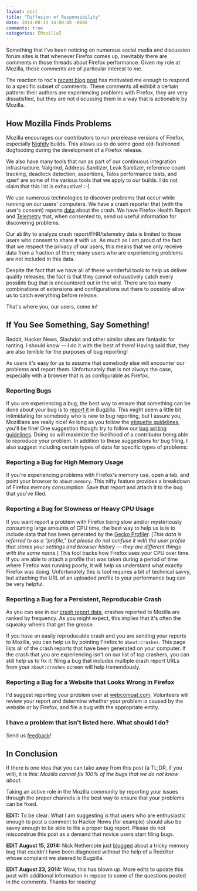 ```yaml
---
layout: post
title: "Diffusion of Responsibility"
date: 2014-08-14 14:00:00 -0600
comments: true
categories: [Mozilla]
---
```

Something that I've been noticing on numerous social media and discussion forum 
sites is that whenever Firefox comes up, inevitably there are comments in those 
threads about Firefox performance. Given my role at Mozilla, these comments are 
of particular interest to me.

The reaction to roc's [recent blog post](http://robert.ocallahan.org/2014/08/choose-firefox-now-or-later-you-wont.html) 
has motivated me enough to respond to a specific subset of comments. These 
comments all exhibit a certain pattern: their authors are experiencing problems 
with Firefox, they are very dissatisfied, but they are not discussing them in a 
way that is actionable by Mozilla.

How Mozilla Finds Problems
--------------------------

Mozilla encourages our contributors to run prerelease versions of Firefox, 
especially [Nightly](http://nightly.mozilla.org) builds. This allows us to do 
some good old-fashioned dogfooding during the development of a Firefox release. 

We also have many tools that run as part of our continuous integration 
infrastructure. Valgrind, Address Sanitizer, Leak Sanitizer, reference count 
tracking, deadlock detection, assertions, Talos performance tests, and xperf are 
some of the various tools that we apply to our builds. I do not claim that this 
list is exhaustive! :-)

We use numerous technologies to discover problems that occur while running on 
our users' computers. We have a crash reporter that (with the user's consent) 
reports [data](https://crash-stats.mozilla.com/home/products/Firefox) about the 
crash. We have Firefox Health Report and [Telemetry](http://telemetry.mozilla.org) 
that, when consented to, send us useful information for discovering problems.

Our ability to analyze crash report/FHR/telemetry data is limited to those users 
who consent to share it with us. As much as I am proud of the fact that we 
respect the privacy of our users, this means that we only receive data from a 
fraction of them; many users who are experiencing problems are not included in 
this data.

Despite the fact that we have all of these wonderful tools to help us deliver 
quality releases, the fact is that they cannot exhaustively catch every possible 
bug that is encountered out in the wild. There are too many combinations of 
extensions and configurations out there to possibly allow us to catch 
everything before release.

That's where you, our users, come in!

If You See Something, Say Something!
------------------------------------

Reddit, Hacker News, Slashdot and other similar sites are fantastic for ranting. 
I should know &mdash; I do it with the best of them! Having said that, they are also 
terrible for the purposes of bug reporting!

As users it's easy for us to assume that somebody else will encounter our 
problems and report them. Unfortunately that is not always the case, especially 
with a browser that is as configurable as Firefox.

### Reporting Bugs

If you are experiencing a bug, the best way to ensure that something can be done 
about your bug is to [report it](https://bugzilla.mozilla.org/enter_bug.cgi?format=guided) 
in Bugzilla. This might seem a little bit intimidating for somebody who is new 
to bug reporting, but I assure you, Mozillians are really nice! As long as you 
follow the [etiquette guidelines](https://bugzilla.mozilla.org/page.cgi?id=etiquette.html), 
you'll be fine! One suggestion though: try to follow our 
[bug writing guidelines](https://developer.mozilla.org/en-US/docs/Mozilla/QA/Bug_writing_guidelines). 
Doing so will maximize the likelihood of a contributor being able to reproduce 
your problem. In addition to these suggestions for bug filing, I also suggest 
including certain types of data for specific types of problems:

### Reporting a Bug for High Memory Usage

If you're experiencing problems with Firefox's memory use, open a tab, and 
point your browser to `about:memory`. This nifty feature provides a breakdown 
of Firefox memory consumption. Save that report and attach it to the bug that 
you've filed.

### Reporting a Bug for Slowness or Heavy CPU Usage

If you want report a problem with Firefox being slow and/or mysteriously 
consuming large amounts of CPU time, the best way to help us is 
is to include data that has been generated by the [Gecko Profiler](https://developer.mozilla.org/en-US/docs/Mozilla/Performance/Profiling_with_the_Built-in_Profiler). 
[*This data is referred to as a "profile," but please do not confuse it with the 
user profile that stores your settings and browser history &mdash; they are different 
things with the same name.*] This tool tracks how Firefox uses your CPU over 
time. If you are able to attach a profile that was taken during a period of time 
where Firefox was running poorly, it will help us understand what exactly Firefox 
was doing. Unfortunately this is tool requires a bit of technical savvy, but 
attaching the URL of an uploaded profile to your performance bug can be very helpful.

### Reporting a Bug for a Persistent, Reproducable Crash

As you can see in our [crash report data](https://crash-stats.mozilla.com/home/products/Firefox),
crashes reported to Mozilla are ranked by frequency. As you might expect, this 
implies that it's often the squeaky wheels that get the grease.

If you have an easily reproducable crash and you are sending your reports to 
Mozilla, you can help us by pointing Firefox to `about:crashes`. This page lists 
all of the crash reports that have been generated on your computer. If the crash 
that you are experiencing isn't on our list of top crashers, you can still help 
us to fix it: filing a bug that includes multiple crash report URLs from your 
`about:crashes` screen will help tremendously.

### Reporting a Bug for a Website that Looks Wrong in Firefox

I'd suggest reporting your problem over at [webcompat.com](http://webcompat.com). 
Volunteers will review your report and determine whether your problem is caused 
by the website or by Firefox, and file a bug with the appropriate entity.

### I have a problem that isn't listed here. What should I do?

Send us [feedback](https://input.mozilla.org/en-US/feedback)!

In Conclusion
-------------

If there is one idea that you can take away from this post (a TL;DR, if you will),
it is this: *Mozilla cannot fix 100% of the bugs that we do not know about.*

Taking an active role in the Mozilla community by reporting your issues through 
the proper channels is the best way to ensure that your problems can be fixed.

**EDIT:** To be clear: What I am suggesting is that users who are enthusiastic 
enough to post a comment to Hacker News (for example) should also be savvy 
enough to be able to file a proper bug report. Please do not misconstrue this 
post as a demand that novice users start filing bugs.

**EDIT August 15, 2014:** Nick Nethercote just [blogged](https://blog.mozilla.org/nnethercote/2014/08/15/the-story-of-a-tricky-bug/) 
about a tricky memory bug that couldn't have been diagnosed without the help of 
a Redditor whose complaint we steered to Bugzilla.

**EDIT August 23, 2014:** Wow, this has blown up. More edits to update this post 
with additional information in repose to some of the questions posted in the 
comments. Thanks for reading!
